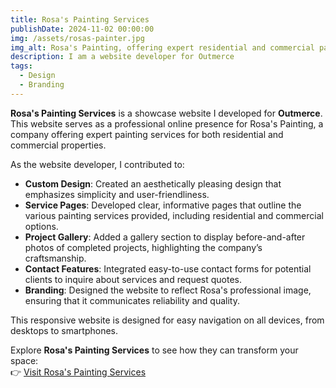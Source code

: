 ```yaml
---
title: Rosa's Painting Services  
publishDate: 2024-11-02 00:00:00  
img: /assets/rosas-painter.jpg  
img_alt: Rosa's Painting, offering expert residential and commercial painting services.  
description: I am a website developer for Outmerce  
tags:  
  - Design  
  - Branding  
---
```


**Rosa's Painting Services** is a showcase website I developed for **Outmerce**. This website serves as a professional online presence for Rosa's Painting, a company offering expert painting services for both residential and commercial properties.

As the website developer, I contributed to:  
- **Custom Design**: Created an aesthetically pleasing design that emphasizes simplicity and user-friendliness.  
- **Service Pages**: Developed clear, informative pages that outline the various painting services provided, including residential and commercial options.  
- **Project Gallery**: Added a gallery section to display before-and-after photos of completed projects, highlighting the company’s craftsmanship.  
- **Contact Features**: Integrated easy-to-use contact forms for potential clients to inquire about services and request quotes.  
- **Branding**: Designed the website to reflect Rosa's professional image, ensuring that it communicates reliability and quality.

This responsive website is designed for easy navigation on all devices, from desktops to smartphones.  

Explore **Rosa's Painting Services** to see how they can transform your space:  
👉 [Visit Rosa's Painting Services](https://rosas-painter.outmerce.com/)

